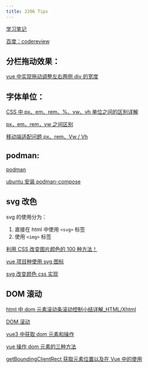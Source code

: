 ```yaml
---
title: 2206 Tips
---
```


[学习笔记](https://www.kancloud.cn/zpy0308/chong)

[百度：codereview](https://www.baidu.com/s?ie=UTF-8&wd=codereview)

## 分栏拖动效果：

[vue 中实现拖动调整左右两侧 div 的宽度](https://blog.csdn.net/weixin_48398799/article/details/116535864)

## 字体单位：

[CSS 中 px、em、rem、%、vw、vh 单位之间的区别详解](https://www.jb51.net/css/716435.html)

[px，em，rem，vw 之间区别](https://zhuanlan.zhihu.com/p/84740222)

[移动端适配问题 px、rem、Vw / Vh](https://www.jianshu.com/p/01330e736e4b)

## podman:

[podman](https://blog.csdn.net/weixin_46727129/article/details/121928115)

[ubuntu 安装 podman-compose](https://blog.csdn.net/witton/article/details/122189420)

## svg 改色

svg 的使用分为：

1. 直接在 html 中使用 `<svg>` 标签
2. 使用 `<img>` 标签

[利用 CSS 改变图片颜色的 100 种方法！](https://mp.weixin.qq.com/s/x8Q9KzYEK_v51SXctF-wBQ)

[vue 项目种使用 svg 图标](https://blog.csdn.net/qq_41646249/article/details/125012845)

[svg 改变颜色 css 实现](https://blog.csdn.net/weixin_43840202/article/details/119216221)

## DOM 滚动

[html 中 dom 元素滚动条滚动控制小结详解\_HTML/Xhtml](https://www.w3xue.com/exp/article/20205/87852.html)

[DOM 滚动](https://blog.csdn.net/weixin_50053454/article/details/123208160)

[vue3 中获取 dom 元素和操作](https://blog.csdn.net/weixin_42349568/article/details/122841372)

[vue 操作 dom 元素的三种方法](http://t.zoukankan.com/huilixieqi-p-13755080.html)

[getBoundingClientRect 获取元素位置以及在 Vue 中的使用](https://www.cnblogs.com/shuiche/p/13863435.html)
